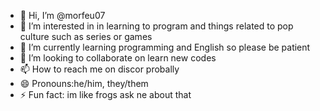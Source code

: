 - 👋 Hi, I’m @morfeu07
- 👀 I’m interested in in learning to program and things related to pop culture such as series or games
- 🌱 I’m currently learning programming and English so please be patient
- 💞️ I’m looking to collaborate on learn new codes 
- 📫 How to reach me on discor probally
- 😄 Pronouns:he/him, they/them
- ⚡ Fun fact: im like frogs ask ne about that

<!---
morfeu07/morfeu07 is a ✨ special ✨ repository because its `README.md` (this file) appears on your GitHub profile.
You can click the Preview link to take a look at your changes.
--->
